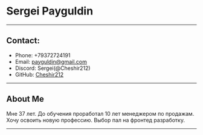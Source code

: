 # **Sergei Payguldin** #
***********
## Contact: ##
* Phone: +79372724191
* Email: payguldin@gmail.com
* Discord: Sergei(@Cheshir212)
* GitHub: [Cheshir212](https://github.com/Cheshir212)
**********
## About Me ##
Мне 37 лет. До обучения проработал 10 лет менеджером по продажам. Хочу освоить новую профессию. Выбор пал на фронтед разработку.
***********

